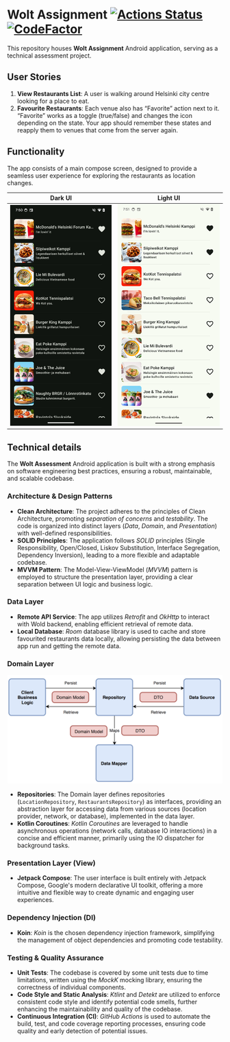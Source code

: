 # Wolt Assignment [![Actions Status](https://github.com/mohsenoid/wolt/actions/workflows/android.yml/badge.svg)](https://github.com/mohsenoid/wolt/actions/workflows/android.yml) [![CodeFactor](https://www.codefactor.io/repository/github/mohsenoid/wolt/badge)](https://www.codefactor.io/repository/github/mohsenoid/wolt)

This repository houses **Wolt Assignment** Android application, serving as a technical assessment project.

## User Stories

1. **View Restaurants List**: A user is walking around Helsinki city centre looking for a place to eat.
2. **Favourite Restaurants**: Each venue also has “Favorite” action next to it. “Favorite” works as a toggle (true/false) and changes the icon depending on the state. Your app should remember these states and reapply them to venues that come from the server again.


## Functionality

The app consists of a main compose screen, designed to provide a seamless user experience for exploring the restaurants as location changes.

| Dark UI                                 | Light UI                                  |
|-----------------------------------------|-------------------------------------------|
| ![DARK SCREENSHOT](SCREENSHOT_DARK.png) | ![LIGHT SCREENSHOT](SCREENSHOT_LIGHT.png) |


## Technical details

The **Wolt Assessment** Android application is built with a strong emphasis on software engineering best practices, ensuring a robust, maintainable, and scalable codebase.

### Architecture & Design Patterns

* **Clean Architecture**: The project adheres to the principles of Clean Architecture, promoting _separation of concerns_ and _testability_. The code is organized into distinct layers (_Data_, _Domain_, and _Presentation_) with well-defined responsibilities.
* **SOLID Principles**: The application follows _SOLID_ principles (Single Responsibility, Open/Closed, Liskov Substitution, Interface Segregation, Dependency Inversion), leading to a more flexible and adaptable codebase.
* **MVVM Pattern**: The Model-View-ViewModel (_MVVM_) pattern is employed to structure the presentation layer, providing a clear separation between UI logic and business logic.

### Data Layer

* **Remote API Service**: The app utilizes _Retrofit_ and _OkHttp_ to interact with Wold backend, enabling efficient retrieval of remote data.
* **Local Database**: _Room_ database library is used to cache and store favourited restaurants data locally, allowing persisting the data between app run and getting the remote data.

### Domain Layer

![Repository Pattern](REPOSITORY_PATTERN.png)

* **Repositories**: The Domain layer defines repositories (`LocationRepository`,  `RestaurantsRepository`)  as interfaces, providing an abstraction layer for accessing data from various sources (location provider, network, or database), implemented in the data layer.
* **Kotlin Coroutines**: _Kotlin Coroutines_ are leveraged to handle asynchronous operations (network calls, database IO interactions) in a concise and efficient manner, primarily using the IO dispatcher for background tasks.

### Presentation Layer (View)

* **Jetpack Compose**: The user interface is built entirely with Jetpack Compose, Google's modern declarative UI toolkit, offering a more intuitive and flexible way to create dynamic and engaging user experiences.


### Dependency Injection (DI)

* **Koin**: _Koin_ is the chosen dependency injection framework, simplifying the management of object dependencies and promoting code testability.

### Testing & Quality Assurance

* **Unit Tests**: The codebase is covered by some unit tests due to time limitations, written using the _MockK_ mocking library, ensuring the correctness of individual components.
* **Code Style and Static Analysis**: _Ktlint_ and _Detekt_ are utilized to enforce consistent code style and identify potential code smells, further enhancing the maintainability and quality of the codebase.
* **Continuous Integration (CI)**: _GitHub Actions_ is used to automate the build, test, and code coverage reporting processes, ensuring code quality and early detection of potential issues.
